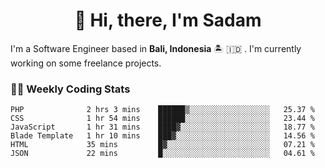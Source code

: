 <h1 align="center">👋 Hi, there, I'm Sadam</h1>
<p>I'm a Software Engineer based in <strong>Bali, Indonesia</strong> 🏝️ 🇮🇩 . I'm currently working on some freelance projects.</p>

### 👨‍💻 Weekly Coding Stats
<!--START_SECTION:waka-->

```text
PHP              2 hrs 3 mins    ██████▒░░░░░░░░░░░░░░░░░░   25.37 %
CSS              1 hr 54 mins    ██████░░░░░░░░░░░░░░░░░░░   23.44 %
JavaScript       1 hr 31 mins    ████▓░░░░░░░░░░░░░░░░░░░░   18.77 %
Blade Template   1 hr 10 mins    ███▓░░░░░░░░░░░░░░░░░░░░░   14.56 %
HTML             35 mins         █▓░░░░░░░░░░░░░░░░░░░░░░░   07.21 %
JSON             22 mins         █░░░░░░░░░░░░░░░░░░░░░░░░   04.61 %
```

<!--END_SECTION:waka-->
